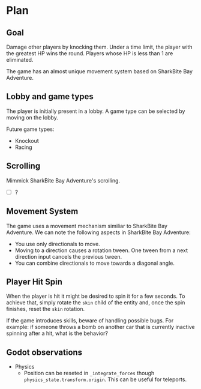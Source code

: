 # Plan

## Goal

Damage other players by knocking them. Under a time limit, the player with the greatest HP wins the round. Players whose HP is less than 1 are eliminated.

The game has an almost unique movement system based on SharkBite Bay Adventure.

## Lobby and game types

The player is initially present in a lobby. A game type can be selected by moving on the lobby.

Future game types:

- Knockout
- Racing

## Scrolling

Mimmick SharkBite Bay Adventure's scrolling.

- [ ] ?

## Movement System

The game uses a movement mechanism similiar to SharkBite Bay Adventure. We can note the following aspects in SharkBite Bay Adventure:

- You use only directionals to move.
- Moving to a direction causes a rotation tween. One tween from a next direction input cancels the previous tween.
- You can combine directionals to move towards a diagonal angle.

## Player Hit Spin

When the player is hit it might be desired to spin it for a few seconds. To achieve that, simply rotate the `skin` child of the entity and, once the spin finishes, reset the `skin` rotation.

If the game introduces skills, beware of handling possible bugs. For example: if someone throws a bomb on another car that is currently inactive spinning after a hit, what is the behavior?

## Godot observations

- Physics
  - Position can be reseted in `_integrate_forces` though `physics_state.transform.origin`. This can be useful for teleports.